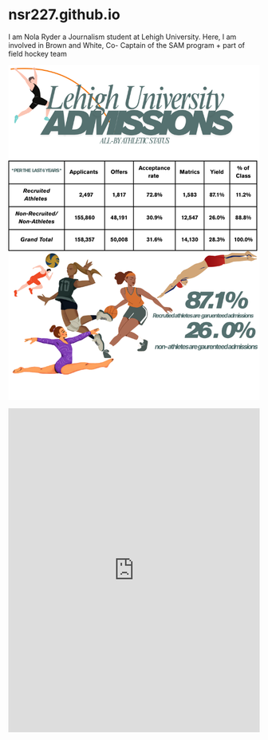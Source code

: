 # nsr227.github.io

I am Nola Ryder a Journalism student at Lehigh University. Here, I am involved in Brown and White, Co- Captain of the SAM program + part of field hockey team

![infographic](https://github.com/nsr227/nsr227.github.io/blob/main/Lehigh%20University.png?raw=true)

<iframe src='https://cdn.knightlab.com/libs/timeline3/latest/embed/index.html?source=v2%3A2PACX-1vQkmLH-cU8OlN4ze7-zDj3yXb6UDVmr4IoGP42-QrxWRaOIc9peYxVrd6sjEgQ62JgZltqMnsd4d2wx&font=Default&lang=en&initial_zoom=2&width=100%25&height=650' width='100%' height='650' webkitallowfullscreen mozallowfullscreen allowfullscreen frameborder='0'></iframe>
